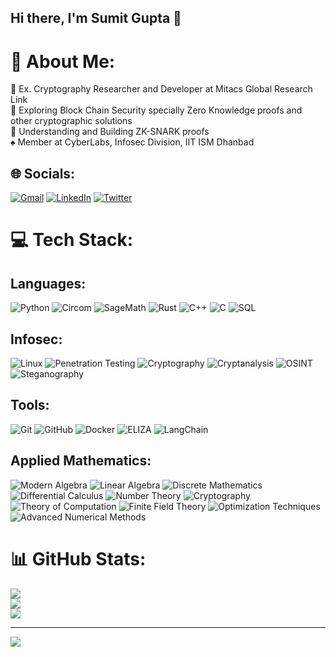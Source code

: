 ## Hi there, I'm Sumit Gupta 👋

# 💫 About Me:
🔭 Ex. Cryptography Researcher and Developer at Mitacs Global Research Link<br>
🌱 Exploring Block Chain Security specially Zero Knowledge proofs and other cryptographic solutions<br>
🎯 Understanding and Building ZK-SNARK proofs<br>
:spades: Member at CyberLabs, Infosec Division, IIT ISM Dhanbad<br>

## 🌐 Socials:
[![Gmail](https://img.shields.io/badge/Gmail-%20-yellowgreen)](mailto:sumit.gupta.srpg2211@gmail.com) [![LinkedIn](https://img.shields.io/badge/LinkedIn-%230077B5.svg?logo=linkedin&logoColor=white)](https://www.linkedin.com/in/sumit-gupta-41a4a0227/) [![Twitter](https://img.shields.io/badge/Twitter-%231DA1F2.svg?logo=Twitter&logoColor=white)](https://x.com/SRPG_2211)

# 💻 Tech Stack:
## Languages:

![Python](https://img.shields.io/badge/python-3670A0?style=for-the-badge&logo=python&logoColor=ffdd54)
![Circom](https://img.shields.io/badge/Circom-252525?style=for-the-badge&logo=zeroheight&logoColor=white)
![SageMath](https://img.shields.io/badge/SageMath-5A2CA0?style=for-the-badge&logo=sagemath&logoColor=white)
![Rust](https://img.shields.io/badge/rust-%23000000.svg?style=for-the-badge&logo=rust&logoColor=white)
![C++](https://img.shields.io/badge/c++-%2300599C.svg?style=for-the-badge&logo=c%2B%2B&logoColor=white)
![C](https://img.shields.io/badge/c-%2300599C.svg?style=for-the-badge&logo=c&logoColor=white)
![SQL](https://img.shields.io/badge/SQL-336791?style=for-the-badge&logo=postgresql&logoColor=white)


## Infosec:

![Linux](https://img.shields.io/badge/Linux-FCC624?style=for-the-badge&logo=linux&logoColor=black)
![Penetration Testing](https://img.shields.io/badge/Penetration_Testing-990000?style=for-the-badge&logo=kalilinux&logoColor=white)
![Cryptography](https://img.shields.io/badge/Cryptography-0A0A23?style=for-the-badge&logo=gnuprivacyguard&logoColor=white)
![Cryptanalysis](https://img.shields.io/badge/Cryptanalysis-1E4D2B?style=for-the-badge&logo=apachekafka&logoColor=white)
![OSINT](https://img.shields.io/badge/OSINT-0055A4?style=for-the-badge&logo=protonvpn&logoColor=white)
![Steganography](https://img.shields.io/badge/Steganography-800080?style=for-the-badge&logo=gnupg&logoColor=white)


## Tools:
![Git](https://img.shields.io/badge/git-%23F05033.svg?style=for-the-badge&logo=git&logoColor=white)
![GitHub](https://img.shields.io/badge/github-%23121011.svg?style=for-the-badge&logo=github&logoColor=white)
![Docker](https://img.shields.io/badge/docker-%230db7ed.svg?style=for-the-badge&logo=docker&logoColor=white)
![ELIZA](https://img.shields.io/badge/ELIZA-8A2BE2?style=for-the-badge&logo=chatbot&logoColor=white)
![LangChain](https://img.shields.io/badge/LangChain-0A192F?style=for-the-badge&logo=langchain&logoColor=white)

## Applied Mathematics:
![Modern Algebra](https://img.shields.io/badge/Modern_Algebra-800080?style=for-the-badge&logo=abstract&logoColor=white)
![Linear Algebra](https://img.shields.io/badge/Linear_Algebra-007ACC?style=for-the-badge&logo=matrix&logoColor=white)
![Discrete Mathematics](https://img.shields.io/badge/Discrete_Mathematics-228B22?style=for-the-badge&logo=logic&logoColor=white)
![Differential Calculus](https://img.shields.io/badge/Differential_Calculus-FF4500?style=for-the-badge&logo=calculus&logoColor=white)
![Number Theory](https://img.shields.io/badge/Number_Theory-9932CC?style=for-the-badge&logo=numbers&logoColor=white)
![Cryptography](https://img.shields.io/badge/Cryptography-0A0A23?style=for-the-badge&logo=gnuprivacyguard&logoColor=white)
![Theory of Computation](https://img.shields.io/badge/Theory_of_Computation-4682B4?style=for-the-badge&logo=automata&logoColor=white)
![Finite Field Theory](https://img.shields.io/badge/Finite_Field_Theory-556B2F?style=for-the-badge&logo=fields&logoColor=white)
![Optimization Techniques](https://img.shields.io/badge/Optimization_Techniques-FF8C00?style=for-the-badge&logo=chartbar&logoColor=white)
![Advanced Numerical Methods](https://img.shields.io/badge/Advanced_Numerical_Methods-1E90FF?style=for-the-badge&logo=scipy&logoColor=white)



# 📊 GitHub Stats:
![](https://github-readme-stats.vercel.app/api?username=Sumit0673&theme=radical&hide_border=false&include_all_commits=false&count_private=false)<br/>
![](https://github-readme-streak-stats.herokuapp.com/?user=Sumit0673&theme=radical&hide_border=false)<br/>
![](https://github-readme-stats.vercel.app/api/top-langs/?username=Sumit0673&theme=radical&hide_border=false&include_all_commits=false&count_private=false&layout=compact)


---
[![](https://visitcount.itsvg.in/api?id=omsant02&icon=0&color=0)](https://visitcount.itsvg.in)
